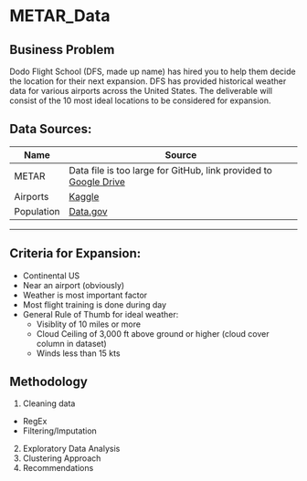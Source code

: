 # METAR_Data

## Business Problem

Dodo Flight School (DFS, made up name) has hired you to help them decide the location for their next expansion. DFS has provided historical weather data for various airports across the United States. The deliverable will consist of the 10 most ideal locations to be considered for expansion.

## Data Sources:

| Name | Source
|---| --- |
| METAR | Data file is too large for GitHub, link provided to [Google Drive](https://drive.google.com/file/d/1zWxiJHauokV333yBvHGIm_QeeTsAtb6x/view?usp=drive_link)|
| Airports | [Kaggle](https://www.kaggle.com/datasets/aravindram11/list-of-us-airports)
| Population | [Data.gov](https://catalog.data.gov/dataset/500-cities-city-level-data-gis-friendly-format-2019-release)

___

## Criteria for Expansion:

- Continental US
- Near an airport (obviously)
- Weather is most important factor
- Most flight training is done during day
- General Rule of Thumb for ideal weather:
  - Visiblity of 10 miles or more
  - Cloud Ceiling of 3,000 ft above ground or higher (cloud cover column in dataset)
  - Winds less than 15 kts


## Methodology

1. Cleaning data
  * RegEx
  * Filtering/Imputation
2. Exploratory Data Analysis
3. Clustering Approach
4. Recommendations